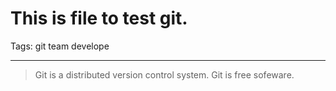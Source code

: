 # This is file to test git.

Tags: git team develope

---

> Git is a distributed version control system.
> Git is free sofeware.